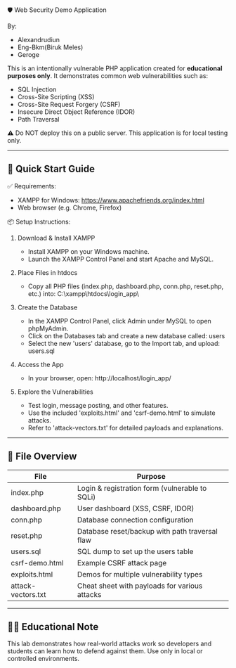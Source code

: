 
🛡️ Web Security Demo Application

By:

- Alexandrudiun
- Eng-Bkm(Biruk Meles)
- Geroge

This is an intentionally vulnerable PHP application created for **educational purposes only**. 
It demonstrates common web vulnerabilities such as:

- SQL Injection
- Cross-Site Scripting (XSS)
- Cross-Site Request Forgery (CSRF)
- Insecure Direct Object Reference (IDOR)
- Path Traversal

⚠️ Do NOT deploy this on a public server. This application is for local testing only.

------------------------------
🚀 Quick Start Guide
------------------------------

✅ Requirements:
- XAMPP for Windows: https://www.apachefriends.org/index.html
- Web browser (e.g. Chrome, Firefox)

📦 Setup Instructions:

1. Download & Install XAMPP
   - Install XAMPP on your Windows machine.
   - Launch the XAMPP Control Panel and start Apache and MySQL.

2. Place Files in htdocs
   - Copy all PHP files (index.php, dashboard.php, conn.php, reset.php, etc.) into:
     C:\xampp\htdocs\login_app\

3. Create the Database
   - In the XAMPP Control Panel, click Admin under MySQL to open phpMyAdmin.
   - Click on the Databases tab and create a new database called:
     users
   - Select the new 'users' database, go to the Import tab, and upload:
     users.sql

4. Access the App
   - In your browser, open:
     http://localhost/login_app/

5. Explore the Vulnerabilities
   - Test login, message posting, and other features.
   - Use the included 'exploits.html' and 'csrf-demo.html' to simulate attacks.
   - Refer to 'attack-vectors.txt' for detailed payloads and explanations.

------------------------------
📁 File Overview
------------------------------

| File               | Purpose                                               |
|--------------------|-------------------------------------------------------|
| index.php          | Login & registration form (vulnerable to SQLi)       |
| dashboard.php      | User dashboard (XSS, CSRF, IDOR)                      |
| conn.php           | Database connection configuration                    |
| reset.php          | Database reset/backup with path traversal flaw       |
| users.sql          | SQL dump to set up the users table                   |
| csrf-demo.html     | Example CSRF attack page                             |
| exploits.html      | Demos for multiple vulnerability types               |
| attack-vectors.txt | Cheat sheet with payloads for various attacks        |

------------------------------
👨‍🏫 Educational Note
------------------------------

This lab demonstrates how real-world attacks work so developers and students 
can learn how to defend against them. Use only in local or controlled environments.

